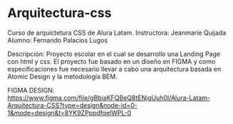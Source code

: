# Arquitectura-css
Curso de arquictetura CSS de Alura Latam. 
Instructora: Jeanmarie Quijada
Alumno: Fernando Palacios Lugos

Descripción:
Proyecto escolar en el cual se desarrollo una Landing Page con html y css. El proyecto fue basado en un diseño en FIGMA y como especificaciones fue necesario llevar a cabo una arquitectura basada en Atomic Design y la metodología BEM.


FIGMA DESIGN:
https://www.figma.com/file/gBbiaKFQBeQ8tENigUuh0l/Alura-Latam-Arquitectura-CSS?type=design&node-id=0-1&mode=design&t=8YK9ZPppdfqelWPL-0



